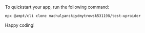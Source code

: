 To quickstart your app, run the following command: 

```bash
npx @ampt/cli clone machulyanskiydmytrowsk531198/test-upraider
```

Happy coding!